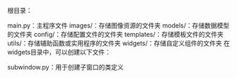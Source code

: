根目录：

main.py：主程序文件
images/：存储图像资源的文件夹
models/：存储数据模型的文件夹
config/：存储配置文件的文件夹
templates/：存储模板文件的文件夹
utils/：存储辅助函数或实用程序的文件夹
widgets/：存储自定义组件的文件夹
在widgets目录中，可以创建以下文件：

subwindow.py：用于创建子窗口的类定义
